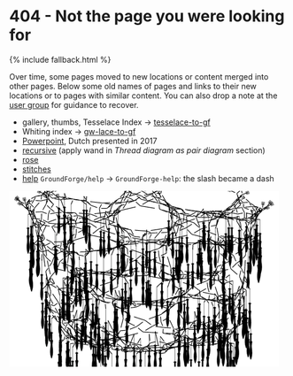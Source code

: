 404 - Not the page you were looking for
===

{% include fallback.html %}

Over time, some pages moved to new locations or content merged into other pages.
Below some old names of pages and links to their new locations
or to pages with similar content.
You can also drop a note at the [user group] for guidance to recover.

[user group]: https://groups.io/g/groundforge

* gallery, thumbs, Tesselace Index -> [tesselace-to-gf](/tesseLace-to-gf)
* Whiting index -> [gw-lace-to-gf](/gw-lace-to-gf)
* [Powerpoint](https://github.com/d-bl/GroundForge/blob/e6464920/docs/help/NL.pdf), Dutch presented in 2017
* [recursive](/GroundForge/tiles) (apply wand in _Thread diagram as pair diagram_ section) 
* [rose](/GroundForge/sheet.html?patch=5831%20-4-7;bricks&patch=-437%2034-7;bricks&patch=4830%20--77;bricks)
* [stitches](/GroundForge-help/Replace)
* [help](/GroundForge-help/) `GroundForge/help` -> `GroundForge-help`: the slash became a dash

![](images/tipped-over.png)